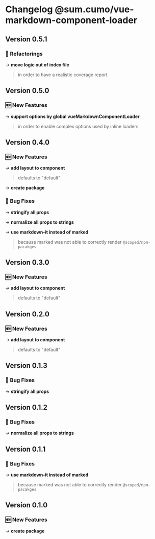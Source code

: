 # Changelog @sum.cumo/vue-markdown-component-loader

## Version 0.5.1

### 🔨 Refactorings

→ **move logic out of index file**
> in order to have a realistic coverage report
> 
> 


## Version 0.5.0

### 🆕  New Features

→ **support options by global vueMarkdownComponentLoader**
> in order to enable complex options used by inline loaders
> 
> 


## Version 0.4.0

### 🆕  New Features

→ **add layout to component**
> defaults to "default"
> 
> 

→ **create package**

### 🐞 Bug Fixes

→ **stringify all props**

→ **normalize all props to strings**

→ **use markdown-it instead of marked**
> because marked was not able to correctly render `@scoped/npm-pacakges`
> 
> 


## Version 0.3.0

### 🆕  New Features

→ **add layout to component**
> defaults to "default"
> 
> 


## Version 0.2.0

### 🆕  New Features

→ **add layout to component**
> defaults to "default"
> 
> 


## Version 0.1.3

### 🐞 Bug Fixes

→ **stringify all props**


## Version 0.1.2

### 🐞 Bug Fixes

→ **normalize all props to strings**


## Version 0.1.1

### 🐞 Bug Fixes

→ **use markdown-it instead of marked**
> because marked was not able to correctly render `@scoped/npm-pacakges`
> 
> 


## Version 0.1.0

### 🆕  New Features

→ **create package**


